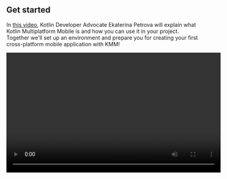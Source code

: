 [//]: # (title: KMM documentation)
[//]: # (auxiliary-id: Home)

## Get started

In [this video](https://www.youtube.com/watch?v=mdN6P6RI__k), Kotlin Developer Advocate Ekaterina Petrova will explain 
what Kotlin Multiplatform Mobile is and how you can use it in your project. Together we'll set up an environment and prepare you for creating your first cross-platform mobile application with KMM!

<video width="560" height="315" href="mdN6P6RI__k" title="Kotlin Multiplatform Multiverse, Episode 1: Meet KMM!"/>

* [Get started with KMM](getting-started.md) if you're already familiar with the Kotlin language and want to try out Kotlin Multiplatform Mobile (KMM).
* [Get started with Kotlin](https://kotlinlang.org/docs/tutorials/getting-started.html) if you're new to Kotlin. 

## Samples

* [Check our list of KMM sample projects](samples.md) for inspiration.

## What’s new in KMM

* [New KMM plugin releases](kmm-plugin-releases.md)
* [What's new in Kotlin for KMM](whats-new-in-kotlin-for-kmm.md)
* [Multiplatform roadmap](https://youtrack.jetbrains.com/agiles/153-1251/current)

## Community

* **Kotlin Slack**: Get an [invite](https://surveys.jetbrains.com/s3/kotlin-slack-sign-up) and join the [#multiplatform](https://kotlinlang.slack.com/archives/C3PQML5NU) channel.
* **StackOverflow**: Subscribe to the [“kotlin-multiplatform” tag](https://stackoverflow.com/questions/tagged/kotlin-multiplatform).
* **Kotlin issue tracker**: [Report a new issue](https://youtrack.jetbrains.com/newIssue?project=KT).

